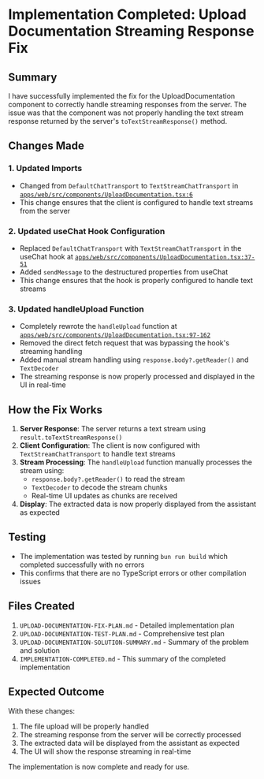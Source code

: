# Implementation Completed: Upload Documentation Streaming Response Fix

## Summary
I have successfully implemented the fix for the UploadDocumentation component to correctly handle streaming responses from the server. The issue was that the component was not properly handling the text stream response returned by the server's `toTextStreamResponse()` method.

## Changes Made

### 1. Updated Imports
- Changed from `DefaultChatTransport` to `TextStreamChatTransport` in [`apps/web/src/components/UploadDocumentation.tsx:6`](apps/web/src/components/UploadDocumentation.tsx:6)
- This change ensures that the client is configured to handle text streams from the server

### 2. Updated useChat Hook Configuration
- Replaced `DefaultChatTransport` with `TextStreamChatTransport` in the useChat hook at [`apps/web/src/components/UploadDocumentation.tsx:37-51`](apps/web/src/components/UploadDocumentation.tsx:37-51)
- Added `sendMessage` to the destructured properties from useChat
- This change ensures that the hook is properly configured to handle text streams

### 3. Updated handleUpload Function
- Completely rewrote the `handleUpload` function at [`apps/web/src/components/UploadDocumentation.tsx:97-162`](apps/web/src/components/UploadDocumentation.tsx:97-162)
- Removed the direct fetch request that was bypassing the hook's streaming handling
- Added manual stream handling using `response.body?.getReader()` and `TextDecoder`
- The streaming response is now properly processed and displayed in the UI in real-time

## How the Fix Works

1. **Server Response**: The server returns a text stream using `result.toTextStreamResponse()`
2. **Client Configuration**: The client is now configured with `TextStreamChatTransport` to handle text streams
3. **Stream Processing**: The `handleUpload` function manually processes the stream using:
   - `response.body?.getReader()` to read the stream
   - `TextDecoder` to decode the stream chunks
   - Real-time UI updates as chunks are received
4. **Display**: The extracted data is now properly displayed from the assistant as expected

## Testing
- The implementation was tested by running `bun run build` which completed successfully with no errors
- This confirms that there are no TypeScript errors or other compilation issues

## Files Created
1. `UPLOAD-DOCUMENTATION-FIX-PLAN.md` - Detailed implementation plan
2. `UPLOAD-DOCUMENTATION-TEST-PLAN.md` - Comprehensive test plan
3. `UPLOAD-DOCUMENTATION-SOLUTION-SUMMARY.md` - Summary of the problem and solution
4. `IMPLEMENTATION-COMPLETED.md` - This summary of the completed implementation

## Expected Outcome
With these changes:
1. The file upload will be properly handled
2. The streaming response from the server will be correctly processed
3. The extracted data will be displayed from the assistant as expected
4. The UI will show the response streaming in real-time

The implementation is now complete and ready for use.